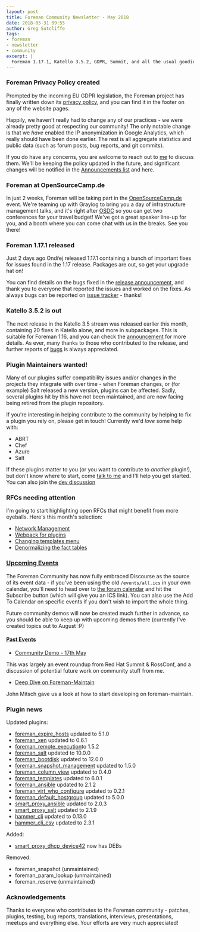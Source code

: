 ```yaml
---
layout: post
title: Foreman Community Newsletter - May 2018
date: 2018-05-31 09:55
author: Greg Sutcliffe
tags:
- foreman
- newsletter
- community
excerpt: |
  Foreman 1.17.1, Katello 3.5.2, GDPR, Summit, and all the usual goodies.
---
```


### Foreman Privacy Policy created

Prompted by the incoming EU GDPR legislation, the Foreman project has finally
written down its [privacy policy](/privacy.html), and you can find it in the
footer on any of the website pages.

Happily, we haven't really had to change any of our practices - we were already
pretty good at respecting our community! The only notable change is that we
*have* enabled the IP anonymization in Google Analytics, which really should
have been done earlier. The rest is all aggregate statistics and public data
(such as forum posts, bug reports, and git commits).

If you do have any concerns, you are welcome to reach out to [me][greg] to
discuss them. We'll be keeping the policy updated in the future, and
significant changes will be notified in the [Announcements
list](https://community.theforeman.org/c/release-announcements) and here.

### Foreman at OpenSourceCamp.de

In just 2 weeks, Foreman will be taking part in the
[OpenSourceCamp.de](https://opensourcecamp.de) event. We're teaming up with
Graylog to bring you a day of infrastructure management talks, and it's right
after [OSDC](https://osdc.de) so you can get two conferences for your travel
budget! We've got a great speaker line-up for you, and a booth where you can
come chat with us in the breaks. See you there!

### Foreman 1.17.1 released

Just 2 days ago Ondřej released 1.17.1 containing a bunch of important fixes
for issues found in the 1.17 release. Packages are out, so get your upgrade hat
on!

You can find details on the bugs fixed in the [release announcement][1_17_1],
and thank you to everyone that reported the issues and worked on the fixes. As
always bugs can be reported on [issue tracker][issues] - thanks!

### Katello 3.5.2 is out

The next release in the Katello 3.5 stream was released earlier this month,
containing 20 fixes in Katello alone, and more in subpackages. This is suitable
for Foreman 1.16, and you can check the [announcement][k_3_5_2] for more
details. As ever, many thanks to those who contributed to the release, and
further reports of [bugs][k_issues] is always appreciated.

### Plugin Maintainers wanted!

Many of our plugins suffer compatibility issues and/or changes in the projects
they integrate with over time - when Foreman changes, or (for example) Salt
released a new version, plugins can be affected. Sadly, several plugins hit by
this have not been maintained, and are now facing being retired from the plugin
repository.

If you're interesting in helping contribute to the community by helping to fix
a plugin you rely on, please get in touch! Currently we'd *love* some help
with:

  * ABRT
  * Chef
  * Azure
  * Salt

If these plugins matter to you (or you want to contribute to *another*
plugin!), but don't know where to start, come [talk to me][greg] and I'll help
you get started. You can also join the [dev discussion][plugins]

### RFCs needing attention

I'm going to start highlighting open RFCs that might benefit from more
eyeballs. Here's this month's selection:

  * [Network Management](https://community.theforeman.org/t/foreman-and-network-subnet-management/9787)
  * [Webpack for plugins](https://community.theforeman.org/t/webpacking-plugins-lets-do-it-right/9558)
  * [Changing templates menu](https://community.theforeman.org/t/ux-rfc-move-templates-to-the-top-menu-or-provision-menu/9745)
  * [Denormalizing the fact tables](https://community.theforeman.org/t/rfc-denormalize-fact-tables/9611)

### [Upcoming Events](https://community.theforeman.org/c/events/l/calendar)

The Foreman Community has now fully embraced Discourse as the source of its
event data - if you've been using the old `/events/all.ics` in your own
calendar, you'll need to head over to [the forum
calendar](https://community.theforeman.org/calendar) and hit the Subscribe
button (which will give you an ICS link). You can also use the Add To Calendar
on specific events if you don't wish to import the whole thing.

Future community demos will now be created much further in advance, so you
should be able to keep up with upcoming demos there (currently I've created
topics out to August :P)

#### [Past Events](https://community.theforeman.org/c/events/l/latest)

* [Community Demo - 17th May](https://community.theforeman.org/t/foreman-community-demo-44/9559)

This was largely an event roundup from Red Hat Summit & RossConf, and a
discussion of potential future work on community stuff from me.

* [Deep Dive on Foreman-Maintain](https://community.theforeman.org/t/foreman-maintain-deep-dive/9678)

John Mitsch gave us a look at how to start developing on foreman-maintain.

### Plugin news

Updated plugins:
- [foreman_expire_hosts](https://github.com/theforeman/foreman_expire_hosts) updated to 5.1.0
- [foreman_xen](https://github.com/theforeman/foreman_xen) updated to 0.6.1
- [foreman_remote_execution](https://github.com/theforeman/foreman_remote_execution)to 1.5.2
- [foreman_salt](https://github.com/theforeman/foreman_salt) updated to 10.0.0
- [foreman_bootdisk](https://github.com/theforeman/foreman_bootdisk) updated to 12.0.0
- [foreman_snapshot_management](https://github.com/ATIX-AG/foreman_snapshot_management) updated to 1.5.0
- [foreman_column_view](https://github.com/theforeman/foreman_column_view) updated to 0.4.0
- [foreman_templates](https://github.com/theforeman/foreman_templates) updated to 6.0.1
- [foreman_ansible](https://github.com/theforeman/foreman_ansible) updated to 2.1.2
- [foreman_virt_who_configure](https://github.com/theforeman/foreman_virt_who_configure) updated to 0.2.1
- [foreman_default_hostgroup](https://github.com/theforeman/foreman_default_hostgroup) updated to 5.0.0
- [smart_proxy_ansible](https://github.com/theforeman/smart_proxy_ansible) updated to 2.0.3
- [smart_proxy_salt](https://github.com/theforeman/smart_proxy_salt) updated to 2.1.9
- [hammer_cli](https://github.com/theforeman/hammer-cli) updated to 0.13.0
- [hammer_cli_csv](https://github.com/theforeman/hammer_cli_csv) updated to 2.3.1

Added:
- [smart_proxy_dhcp_device42](https://github.com/theforeman/smart_proxy_dhcp_device42) now has DEBs

Removed:
- foreman_snapshot (unmaintained)
- foreman_param_lookup (unmaintained)
- foreman_reserve (unmaintained)

### Acknowledgements

Thanks to everyone who contributes to the Foreman community - patches, plugins,
testing, bug reports, translations, interviews, presentations, meetups and
everything else. Your efforts are very much appreciated!

[1_17_1]: https://community.theforeman.org/t/foreman-1-17-1-released/9806
[k_3_5_2]: https://community.theforeman.org/t/katello-3-5-2-a-k-a-schwarzbier-is-here/9650

[issues]: https://projects.theforeman.org/issues
[k_issues]: https://projects.theforeman.org/projects/katello/issues

[plugins]: https://community.theforeman.org/t/removing-unmaintained-incompatible-plugins-from-nightly-repos/9814
[ha-proxy]: https://community.theforeman.org/t/user-survey-supporting-ha-smart-proxies/8832

[greg]: https://community.theforeman.org/u/gwmngilfen
